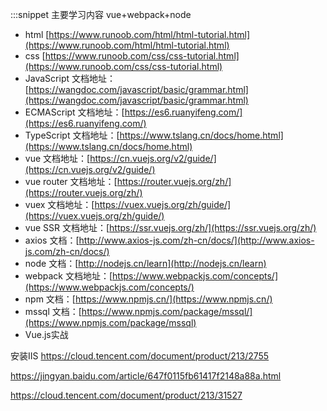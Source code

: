 :::snippet 主要学习内容 vue+webpack+node

- html [https://www.runoob.com/html/html-tutorial.html](https://www.runoob.com/html/html-tutorial.html)
- css [https://www.runoob.com/css/css-tutorial.html](https://www.runoob.com/css/css-tutorial.html)
- JavaScript 文档地址：[https://wangdoc.com/javascript/basic/grammar.html](https://wangdoc.com/javascript/basic/grammar.html)
- ECMAScript 文档地址：[https://es6.ruanyifeng.com/](https://es6.ruanyifeng.com/)
- TypeScript 文档地址：[https://www.tslang.cn/docs/home.html](https://www.tslang.cn/docs/home.html)
- vue 文档地址：[https://cn.vuejs.org/v2/guide/](https://cn.vuejs.org/v2/guide/)
- vue router 文档地址：[https://router.vuejs.org/zh/](https://router.vuejs.org/zh/)
- vuex 文档地址：[https://vuex.vuejs.org/zh/guide/](https://vuex.vuejs.org/zh/guide/)
- vue SSR 文档地址：[https://ssr.vuejs.org/zh/](https://ssr.vuejs.org/zh/)
- axios 文档：[http://www.axios-js.com/zh-cn/docs/](http://www.axios-js.com/zh-cn/docs/)
- node 文档：[http://nodejs.cn/learn](http://nodejs.cn/learn)
- webpack 文档地址：[https://www.webpackjs.com/concepts/](https://www.webpackjs.com/concepts/)
- npm 文档：[https://www.npmjs.cn/](https://www.npmjs.cn/)
- mssql 文档：[https://www.npmjs.com/package/mssql/](https://www.npmjs.com/package/mssql)
- Vue.js实战

安装IIS
https://cloud.tencent.com/document/product/213/2755

https://jingyan.baidu.com/article/647f0115fb61417f2148a88a.html

https://cloud.tencent.com/document/product/213/31527